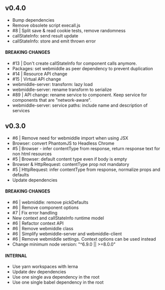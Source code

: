 ## v0.4.0

- Bump dependencies
- Remove obsolete script execall.js
- #8 | Split save & read cookie tests, remove randomness
- callStateInfo: send result update
- callStateInfo: store and emit thrown error

#### BREAKING CHANGES
- #13 | Don't create callStateInfo for component calls anymore.
- Packages: set webmiddle as peer dependency to prevent duplication
- #14 | Resource API change
- #15 | Virtual API change
- webmiddle-server: transform: lazy load
- webmiddle-server: rename transform to serialize
- #89 | API change: rename service to component. Keep service for components that are "network-aware".
- webmiddle-server: service paths: include name and description of services

## v0.3.0

- #6 | Remove need for webmiddle import when using JSX
- Browser: convert PhantomJS to Headless Chrome
- #5 | Browser - infer contentType from response, return response text for non html resources
- #5 | Browser: default content type even if body is empty
- Browser & HttpRequest: contentType prop not mandatory
- #5 | HttpRequest: infer contentType from response, normalize props and defaults  
- Update dependencies

#### BREAKING CHANGES

- #6 | webmiddle: remove pickDefaults
- #6 | Remove component options
- #7 | Fix error handling
- New context and callStateInfo runtime model
- #6 | Refactor context API
- #6 | Remove webmiddle class
- #6 | Simplify webmiddle-server and webmiddle-client
- #6 | Remove webmiddle settings. Context options can be used instead
- Change minimum node version: "^6.9.0 || >=8.0.0"

#### INTERNAL

- Use yarn workspaces with lerna
- Update dev dependencies
- Use one single ava dependency in the root
- Use one single babel dependency in the root